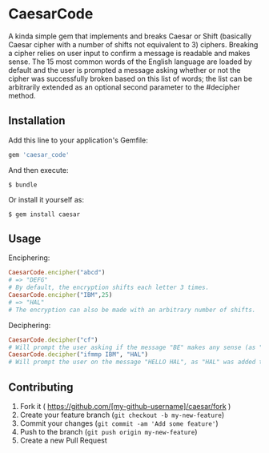 # CaesarCode

A kinda simple gem that implements and breaks Caesar or Shift (basically Caesar cipher
with a number of shifts not equivalent to 3) ciphers. Breaking a cipher relies on user input to
confirm a message is readable and makes sense. The 15 most common words of the English language
are loaded by default and the user is prompted a message asking whether or not the cipher was
successfully broken based on this list of words; the list can be arbitrarily extended as an optional
second parameter to the #decipher method.

## Installation

Add this line to your application's Gemfile:

```ruby
gem 'caesar_code'
```

And then execute:

    $ bundle

Or install it yourself as:

    $ gem install caesar

## Usage

Enciphering:
```ruby
CaesarCode.encipher("abcd")
# => "DEFG"
# By default, the encryption shifts each letter 3 times.
CaesarCode.encipher("IBM",25)
# => "HAL"
# The encryption can also be made with an arbitrary number of shifts.
```

Deciphering:
```ruby
CaesarCode.decipher("cf")
# Will prompt the user asking if the message "BE" makes any sense (as "BE" is one of the most common words in English)
CaesarCode.decipher("ifmmp IBM", "HAL")
# Will prompt the user on the message "HELLO HAL", as "HAL" was added to the list of words to search for in the text.
```
## Contributing

1. Fork it ( https://github.com/[my-github-username]/caesar/fork )
2. Create your feature branch (`git checkout -b my-new-feature`)
3. Commit your changes (`git commit -am 'Add some feature'`)
4. Push to the branch (`git push origin my-new-feature`)
5. Create a new Pull Request
